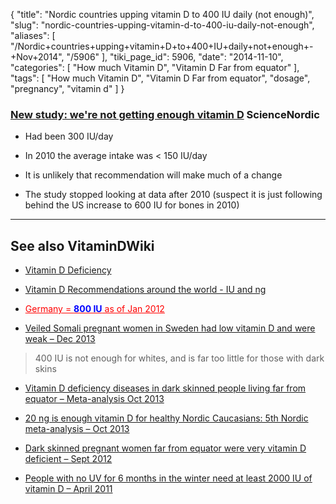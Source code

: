 {
    "title": "Nordic countries upping vitamin D to 400 IU daily (not enough)",
    "slug": "nordic-countries-upping-vitamin-d-to-400-iu-daily-not-enough",
    "aliases": [
        "/Nordic+countries+upping+vitamin+D+to+400+IU+daily+not+enough+-+Nov+2014",
        "/5906"
    ],
    "tiki_page_id": 5906,
    "date": "2014-11-10",
    "categories": [
        "How much Vitamin D",
        "Vitamin D Far from equator"
    ],
    "tags": [
        "How much Vitamin D",
        "Vitamin D Far from equator",
        "dosage",
        "pregnancy",
        "vitamin d"
    ]
}


### [New study: we're not getting enough vitamin D](http://sciencenordic.com/new-study-were-not-getting-enough-vitamin-d) ScienceNordic

* Had been 300 IU/day

* In 2010 the average intake was <  150 IU/day 

* It is unlikely that recommendation will make much of a change

* The study stopped looking at data after 2010 (suspect it is just following behind the US increase to 600 IU for bones in 2010)

---

## See also VitaminDWiki

* [Vitamin D Deficiency](/posts/vitamin-d-deficiency)

* [Vitamin D Recommendations around the world - IU and ng](/posts/vitamin-d-recommendations-around-the-world-iu-and-ng)

* <a href="/posts/germany-span-stylecolor00f800-iuspan-as-of" style="color: red; text-decoration: underline;" title="This link has an unknown page_id: 2304">Germany =   **<span style="color:#00F;">800 IU</span>**   as of Jan 2012</a>

* [Veiled Somali pregnant women in Sweden had low vitamin D and were weak – Dec 2013](/posts/veiled-somali-pregnant-women-in-sweden-had-low-vitamin-d-and-were-weak) 

> 400 IU is not enough for whites, and is far too little for those with dark skins

* [Vitamin D deficiency diseases in dark skinned people living far from equator – Meta-analysis Oct 2013](/posts/vitamin-d-deficiency-diseases-in-dark-skinned-people-living-far-from-equator-meta-analysis)

* [20 ng is enough vitamin D for healthy Nordic Caucasians: 5th Nordic meta-analysis – Oct 2013](/posts/20-ng-is-enough-vitamin-d-for-healthy-nordic-caucasians-5th-nordic-meta-analysis)

* [Dark skinned pregnant women far from equator were very vitamin D deficient – Sept 2012](/posts/dark-skinned-pregnant-women-far-from-equator-were-very-vitamin-d-deficient)

* [People with no UV for 6 months in the winter need at least 2000 IU of vitamin D – April 2011](/posts/people-with-no-uv-for-6-months-in-the-winter-need-at-least-2000-iu-of-vitamin-d)